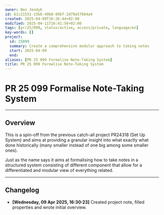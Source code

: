 ```yaml
---
owner: Ben Jendyk
id: 61c21531-15b8-49b8-89bf-2d79a57684a4
created: 2025-04-09T16:26:44+02:00
modified: 2025-04-11T16:41:56+02:00
tags: [pr/25/099, status/active, access/private, language/en]
key-words: []
project:
  id: 25099
  summary: Create a comprehensive modular approach to taking notes
  start: 2025-04-09
  end:
aliases: [PR 25 099 Formalise Note-Taking System]
title: PR 25 099 Formalise Note-Taking System
---
```


# PR 25 099 Formalise Note-Taking System

---

## Overview

This is a spin-off from the previous catch-all project PR24318 (Set Up System) and aims at providing a granular insight into what exactly what done historically (many smaller instead of one big among some smaller ones).

Just as the name says it aims at formalising how to take notes in a structured system consisting of different component that allow for a differentiated and modular view of everything related.

---

## Changelog

- **[Wednesday, 09 Apr 2025, 16:30:23]** Created project note, filled properties and wrote initial overview.
